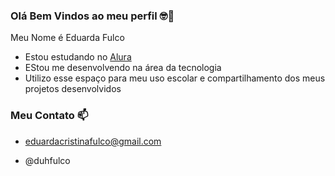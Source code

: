 ### Olá Bem Vindos ao meu perfil 🤓👋

Meu Nome é Eduarda Fulco

- Estou estudando no [Alura](https://www.alura.com.br)
- EStou me desenvolvendo na área da tecnologia
- Utilizo esse espaço para meu uso escolar e compartilhamento dos meus projetos desenvolvidos

### Meu Contato 📫 

- eduardacristinafulco@gmail.com
  
- @duhfulco
